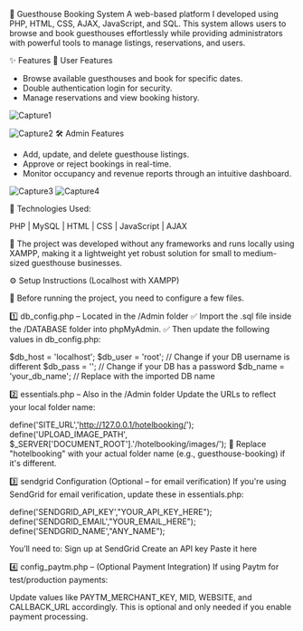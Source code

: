 🏨 Guesthouse Booking System
A web-based platform I developed using PHP, HTML, CSS, AJAX, JavaScript, and SQL. This system allows users to browse and book guesthouses effortlessly while providing administrators with powerful tools to manage listings, reservations, and users.

✨ Features
👤 User Features
- Browse available guesthouses and book for specific dates.
- Double authentication login for security.
- Manage reservations and view booking history.

![Capture1](https://github.com/user-attachments/assets/f2568c3f-90e7-409d-a9ea-db829e2c2fb1)

![Capture2](https://github.com/user-attachments/assets/9ff37194-64d7-4f65-bd43-c13e1e30cd92)
🛠️ Admin Features

- Add, update, and delete guesthouse listings.
- Approve or reject bookings in real-time.
- Monitor occupancy and revenue reports through an intuitive dashboard.

 ![Capture3](https://github.com/user-attachments/assets/5ef149e4-7a2c-4b67-8896-bae9e17e4bdc)
 ![Capture4](https://github.com/user-attachments/assets/8f00c383-4cc8-4666-af0e-3c4e7446b85d)
 

🧱 Technologies Used:

PHP | MySQL | HTML | CSS | JavaScript | AJAX

🚫 The project was developed without any frameworks and runs locally using XAMPP, making it a lightweight yet robust solution for small to medium-sized guesthouse businesses.

⚙️ Setup Instructions (Localhost with XAMPP)

🔧 Before running the project, you need to configure a few files.

1️⃣ db_config.php – Located in the /Admin folder
✅ Import the .sql file inside the /DATABASE folder into phpMyAdmin.
✅ Then update the following values in db_config.php:

$db_host = 'localhost';
$db_user = 'root';       // Change if your DB username is different
$db_pass = '';           // Change if your DB has a password
$db_name = 'your_db_name'; // Replace with the imported DB name

2️⃣ essentials.php – Also in the /Admin folder
Update the URLs to reflect your local folder name:

define('SITE_URL','http://127.0.0.1/hotelbooking/'); 
define('UPLOAD_IMAGE_PATH', $_SERVER['DOCUMENT_ROOT'].'/hotelbooking/images/');
🔁 Replace "hotelbooking" with your actual folder name (e.g., guesthouse-booking) if it's different.


3️⃣ sendgrid Configuration (Optional – for email verification)
If you're using SendGrid for email verification, update these in essentials.php:

define('SENDGRID_API_KEY',"YOUR_API_KEY_HERE");
define('SENDGRID_EMAIL',"YOUR_EMAIL_HERE");
define('SENDGRID_NAME',"ANY_NAME");

You’ll need to:
Sign up at SendGrid
Create an API key
Paste it here

4️⃣ config_paytm.php – (Optional Payment Integration)
If using Paytm for test/production payments:

Update values like PAYTM_MERCHANT_KEY, MID, WEBSITE, and CALLBACK_URL accordingly.
This is optional and only needed if you enable payment processing.
